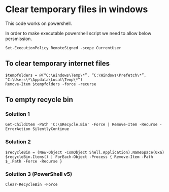# Clear temporary files in windows 

This code works on powershell.

In order to make executable powershell script we need to allow below persmission.
```
Set-ExecutionPolicy RemoteSigned -scope CurrentUser
```


## To clear temporary internet files
```
$tempfolders = @(“C:\Windows\Temp\*”, “C:\Windows\Prefetch\*”, “C:\Users\*\Appdata\Local\Temp\*”)
Remove-Item $tempfolders -force -recurse
```
## To empty recycle bin
### Solution 1
```
Get-ChildItem -Path 'C:\$Recycle.Bin' -Force | Remove-Item -Recurse -ErrorAction SilentlyContinue
```

### Solution 2
```
$recycleBin = (New-Object -ComObject Shell.Application).NameSpace(0xa)
$recycleBin.Items() | ForEach-Object -Process { Remove-Item -Path $_.Path -Force -Recurse }
```

### Solution 3 (PowerShell v5)
```
Clear-RecycleBin -Force
```